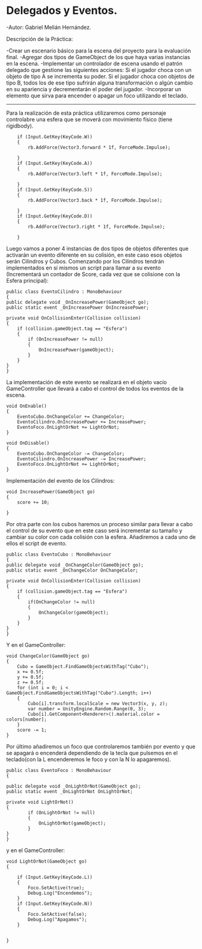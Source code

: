 # Delegados y Eventos.

 -Autor: Gabriel Melián Hernández.

Descripción de la Práctica: 

-Crear un escenario básico para la escena del proyecto para la evaluación final.
-Agregar dos tipos de GameObject de los que haya varias instancias en la escena.
-Implementar un controlador de escena usando el patrón delegado que gestione las siguientes acciones:
  Si el jugador choca con un objeto de tipo A se incrementa su poder.
  Si el jugador choca con objetos de tipo B, todos los de ese tipo sufrirán alguna transformación o algún cambio en su apariencia y decrementarán el poder del jugador.
-Incorporar un elemento que sirva para encender o apagar un foco utilizando el teclado.

----------------------------------------------

Para la realización de esta práctica utilizaremos como personaje controlabre una esfera que se moverá con movimiento físico (tiene rigidbody).

        if (Input.GetKey(KeyCode.W))
        {
            rb.AddForce(Vector3.forward * 1f, ForceMode.Impulse);
            
        }
        if (Input.GetKey(KeyCode.A))
        {
            rb.AddForce(Vector3.left * 1f, ForceMode.Impulse);
            
        }
        if (Input.GetKey(KeyCode.S))
        {
            rb.AddForce(Vector3.back * 1f, ForceMode.Impulse);
            
        }
        if (Input.GetKey(KeyCode.D))
        {
            rb.AddForce(Vector3.right * 1f, ForceMode.Impulse);
            
        }
        
Luego vamos a poner 4 instancias de dos tipos de objetos diferentes que activarán un evento diferente en su colisión, en este caso esos objetos serán Cilindros y Cubos. Comenzando por los Cilindros tendrán implementados en sí mismos un script para llamar a su evento (Incrementará un contador de Score, cada vez que se colisione con la Esfera principal):

    public class EventoCilindro : MonoBehaviour
    {
    public delegate void _OnIncreasePower(GameObject go);
    public static event _OnIncreasePower OnIncreasePower;

    private void OnCollisionEnter(Collision collision)
    {
        if (collision.gameObject.tag == "Esfera")
        {
            if (OnIncreasePower != null)
            {
                OnIncreasePower(gameObject);
            }
        }
    }
    }
    
La implementación de este evento se realizará en el objeto vacío GameController que llevará a cabo el control de todos los eventos de la escena.

    void OnEnable()
    {
        EventoCubo.OnChangeColor += ChangeColor;
        EventoCilindro.OnIncreasePower += IncreasePower;
        EventoFoco.OnLightOrNot += LightOrNot;
    }

    void OnDisable()
    {
        EventoCubo.OnChangeColor -= ChangeColor;
        EventoCilindro.OnIncreasePower -= IncreasePower;
        EventoFoco.OnLightOrNot += LightOrNot;
    }
  
Implementación del evento de los Cilindros:

    void IncreasePower(GameObject go)
    {
        score += 10;
        
    }
    
Por otra parte con los cubos haremos un proceso similar para llevar a cabo el control de su evento que en este caso será incrementar su tamaño y cambiar su color con cada colisión con la esfera. Añadiremos a cada uno de ellos el script de evento.

    public class EventoCubo : MonoBehaviour
    {
    public delegate void _OnChangeColor(GameObject go);
    public static event _OnChangeColor OnChangeColor;

    private void OnCollisionEnter(Collision collision)
    {
        if (collision.gameObject.tag == "Esfera")
        {
            if(OnChangeColor != null)
            {
                OnChangeColor(gameObject);
            }
        }
    }
    }
    
Y en el GameController:

    void ChangeColor(GameObject go)
    {
        Cubo = GameObject.FindGameObjectsWithTag("Cubo");
        x += 0.5f;
        y += 0.5f;
        z += 0.5f;
        for (int i = 0; i < GameObject.FindGameObjectsWithTag("Cubo").Length; i++)
        {
            Cubo[i].transform.localScale = new Vector3(x, y, z);
            var number = UnityEngine.Random.Range(0, 3);
            Cubo[i].GetComponent<Renderer>().material.color = colors[number];
        }
        score -= 1;
    }
    
Por último añadiremos un foco que controlaremos también por evento y que se apagará o encenderá dependiendo de la tecla que pulsemos en el teclado(con la L encenderemos le foco y con la N lo apagaremos).

    public class EventoFoco : MonoBehaviour
    {
 
    public delegate void _OnLightOrNot(GameObject go);
    public static event _OnLightOrNot OnLightOrNot;

    private void LightOrNot()
    {
            if (OnLightOrNot != null)
            {
                OnLightOrNot(gameObject);
            }
    }
    }
    
y en el GameController:

    void LightOrNot(GameObject go)
    {

        if (Input.GetKey(KeyCode.L))
        {
            Foco.SetActive(true);
            Debug.Log("Encendemos");
        }
        if (Input.GetKey(KeyCode.N))
        {
            Foco.SetActive(false);
            Debug.Log("Apagamos");
        }


    }
